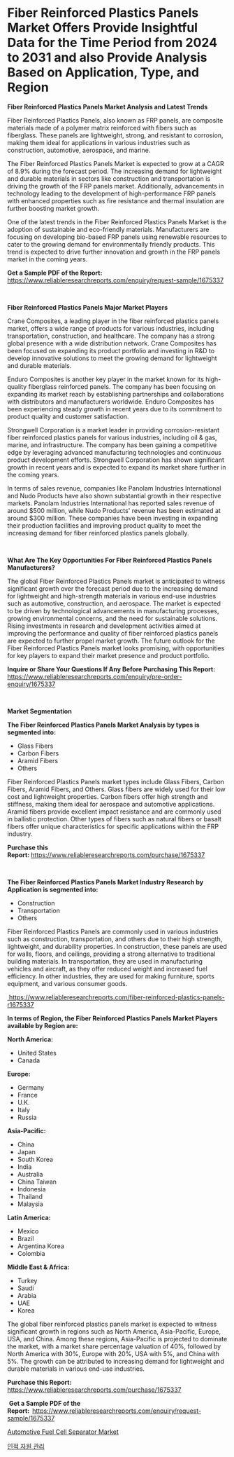 <p><h1>Fiber Reinforced Plastics Panels Market Offers Provide Insightful Data for the Time Period from 2024 to 2031 and also Provide Analysis Based on Application, Type, and Region</h1></p><p><strong>Fiber Reinforced Plastics Panels Market Analysis and Latest Trends</strong></p>
<p><p>Fiber Reinforced Plastics Panels, also known as FRP panels, are composite materials made of a polymer matrix reinforced with fibers such as fiberglass. These panels are lightweight, strong, and resistant to corrosion, making them ideal for applications in various industries such as construction, automotive, aerospace, and marine.</p><p>The Fiber Reinforced Plastics Panels Market is expected to grow at a CAGR of 8.9% during the forecast period. The increasing demand for lightweight and durable materials in sectors like construction and transportation is driving the growth of the FRP panels market. Additionally, advancements in technology leading to the development of high-performance FRP panels with enhanced properties such as fire resistance and thermal insulation are further boosting market growth.</p><p>One of the latest trends in the Fiber Reinforced Plastics Panels Market is the adoption of sustainable and eco-friendly materials. Manufacturers are focusing on developing bio-based FRP panels using renewable resources to cater to the growing demand for environmentally friendly products. This trend is expected to drive further innovation and growth in the FRP panels market in the coming years.</p></p>
<p><strong>Get a Sample PDF of the Report:&nbsp;</strong> <a href="https://www.reliableresearchreports.com/enquiry/request-sample/1675337">https://www.reliableresearchreports.com/enquiry/request-sample/1675337</a></p>
<p>&nbsp;</p>
<p><strong>Fiber Reinforced Plastics Panels Major Market Players</strong></p>
<p><p>Crane Composites, a leading player in the fiber reinforced plastics panels market, offers a wide range of products for various industries, including transportation, construction, and healthcare. The company has a strong global presence with a wide distribution network. Crane Composites has been focused on expanding its product portfolio and investing in R&D to develop innovative solutions to meet the growing demand for lightweight and durable materials.</p><p>Enduro Composites is another key player in the market known for its high-quality fiberglass reinforced panels. The company has been focusing on expanding its market reach by establishing partnerships and collaborations with distributors and manufacturers worldwide. Enduro Composites has been experiencing steady growth in recent years due to its commitment to product quality and customer satisfaction.</p><p>Strongwell Corporation is a market leader in providing corrosion-resistant fiber reinforced plastics panels for various industries, including oil & gas, marine, and infrastructure. The company has been gaining a competitive edge by leveraging advanced manufacturing technologies and continuous product development efforts. Strongwell Corporation has shown significant growth in recent years and is expected to expand its market share further in the coming years.</p><p>In terms of sales revenue, companies like Panolam Industries International and Nudo Products have also shown substantial growth in their respective markets. Panolam Industries International has reported sales revenue of around $500 million, while Nudo Products' revenue has been estimated at around $300 million. These companies have been investing in expanding their production facilities and improving product quality to meet the increasing demand for fiber reinforced plastics panels globally.</p></p>
<p>&nbsp;</p>
<p><strong>What Are The Key Opportunities For Fiber Reinforced Plastics Panels Manufacturers?</strong></p>
<p><p>The global Fiber Reinforced Plastics Panels market is anticipated to witness significant growth over the forecast period due to the increasing demand for lightweight and high-strength materials in various end-use industries such as automotive, construction, and aerospace. The market is expected to be driven by technological advancements in manufacturing processes, growing environmental concerns, and the need for sustainable solutions. Rising investments in research and development activities aimed at improving the performance and quality of fiber reinforced plastics panels are expected to further propel market growth. The future outlook for the Fiber Reinforced Plastics Panels market looks promising, with opportunities for key players to expand their market presence and product portfolio.</p></p>
<p><strong>Inquire or Share Your Questions If Any Before Purchasing This Report:</strong> <a href="https://www.reliableresearchreports.com/enquiry/pre-order-enquiry/1675337">https://www.reliableresearchreports.com/enquiry/pre-order-enquiry/1675337</a></p>
<p>&nbsp;</p>
<p><strong>Market Segmentation</strong></p>
<p><strong>The Fiber Reinforced Plastics Panels Market Analysis by types is segmented into:</strong></p>
<p><ul><li>Glass Fibers</li><li>Carbon Fibers</li><li>Aramid Fibers</li><li>Others</li></ul></p>
<p><p>Fiber Reinforced Plastics Panels market types include Glass Fibers, Carbon Fibers, Aramid Fibers, and Others. Glass fibers are widely used for their low cost and lightweight properties. Carbon fibers offer high strength and stiffness, making them ideal for aerospace and automotive applications. Aramid fibers provide excellent impact resistance and are commonly used in ballistic protection. Other types of fibers such as natural fibers or basalt fibers offer unique characteristics for specific applications within the FRP industry.</p></p>
<p><strong>Purchase this Report:&nbsp;</strong><a href="https://www.reliableresearchreports.com/purchase/1675337">https://www.reliableresearchreports.com/purchase/1675337</a></p>
<p>&nbsp;</p>
<p><strong>The Fiber Reinforced Plastics Panels Market Industry Research by Application is segmented into:</strong></p>
<p><ul><li>Construction</li><li>Transportation</li><li>Others</li></ul></p>
<p><p>Fiber Reinforced Plastics Panels are commonly used in various industries such as construction, transportation, and others due to their high strength, lightweight, and durability properties. In construction, these panels are used for walls, floors, and ceilings, providing a strong alternative to traditional building materials. In transportation, they are used in manufacturing vehicles and aircraft, as they offer reduced weight and increased fuel efficiency. In other industries, they are used for making furniture, sports equipment, and various consumer goods.</p></p>
<p><a href="https://www.reliableresearchreports.com/fiber-reinforced-plastics-panels-r1675337">&nbsp;https://www.reliableresearchreports.com/fiber-reinforced-plastics-panels-r1675337</a></p>
<p><strong>In terms of Region, the Fiber Reinforced Plastics Panels Market Players available by Region are:</strong></p>
<p>
    <p> <strong> North America: </strong>
        <ul>
            <li>United States</li>
            <li>Canada</li>
        </ul>
        </p> 
    <p> <strong> Europe: </strong>
        <ul>
            <li>Germany</li>
            <li>France</li>
            <li>U.K.</li>
            <li>Italy</li>
            <li>Russia</li>
        </ul>
        </p> 
    <p> <strong> Asia-Pacific: </strong>
        <ul>
            <li>China</li>
            <li>Japan</li>
            <li>South Korea</li>
            <li>India</li>
            <li>Australia</li>
            <li>China Taiwan</li>
            <li>Indonesia</li>
            <li>Thailand</li>
            <li>Malaysia</li>
        </ul>
        </p> 
    <p> <strong> Latin America: </strong>
        <ul>
            <li>Mexico</li>
            <li>Brazil</li>
            <li>Argentina Korea</li>
            <li>Colombia</li>
        </ul>
        </p> 
    <p> <strong> Middle East & Africa: </strong>
        <ul>
            <li>Turkey</li>
            <li>Saudi</li>
            <li>Arabia</li>
            <li>UAE</li>
            <li>Korea</li>
        </ul>
    </p>
    </p>
<p><p>The global fiber reinforced plastics panels market is expected to witness significant growth in regions such as North America, Asia-Pacific, Europe, USA, and China. Among these regions, Asia-Pacific is projected to dominate the market, with a market share percentage valuation of 40%, followed by North America with 30%, Europe with 20%, USA with 5%, and China with 5%. The growth can be attributed to increasing demand for lightweight and durable materials in various end-use industries.</p></p>
<p><strong>Purchase this Report: </strong><a href="https://www.reliableresearchreports.com/purchase/1675337">https://www.reliableresearchreports.com/purchase/1675337</a></p>
<p>&nbsp;<strong>Get a Sample PDF of the Report:&nbsp;&nbsp;</strong><a href="https://www.reliableresearchreports.com/enquiry/request-sample/1675337">https://www.reliableresearchreports.com/enquiry/request-sample/1675337</a></p>
<p><strong></strong></p>
<p><p><a href="https://github.com/Krdamani25/Market-Research-Report-List-1/blob/main/automotive-fuel-cell-separator-market.md">Automotive Fuel Cell Separator Market</a></p><p><a href="https://github.com/vdhdwjyp90142/Market-Research-Report-List-3/blob/main/5448404185218.md">인적 자원 관리</a></p></p>